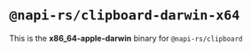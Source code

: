 # `@napi-rs/clipboard-darwin-x64`

This is the **x86_64-apple-darwin** binary for `@napi-rs/clipboard`
